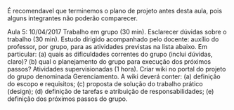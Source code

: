 É recomendavel que terminemos o plano de projeto antes desta aula, pois alguns integrantes não poderão comparecer.

Aula 5: 10/04/2017
Trabalho em grupo (30 min).
Esclarecer dúvidas sobre o trabalho (30 min).
Estudo dirigido acompanhado pelo docente: auxílio do professor, por grupo, para as atividades previstas na lista abaixo. Em particular: (a) quais as dificuldades correntes do grupo (inclui dúvidas, claro)? (b) qual o planejamento do grupo para execução dos próximos passos?
Atividades supervisionadas (1 hora). Criar wiki no portal do projeto do grupo denominada Gerenciamento. A wiki deverá conter: (a) definição do escopo e requisitos; (c) proposta de solução do trabalho prático (design); (d) definição de tarefas e atribuição de responsabilidades; (e) definição dos próximos passos do grupo.
